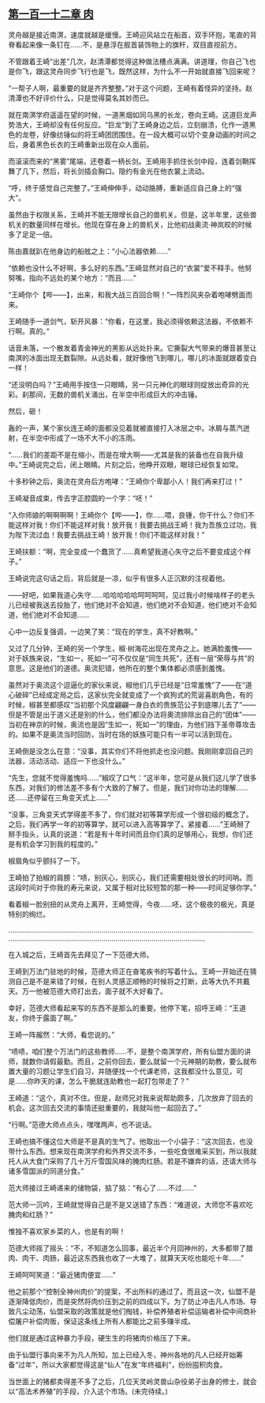 ## [第一百一十二章 肉](https://www.xxbiquge.com/11_11207/9133302.html)


  灵舟越是接近南溟，速度就越是缓慢。王崎迎风站立在船首，双手环抱，笔直的背脊看起来像一条钉在……不，是悬浮在舰首装饰物上的旗杆，双目直视前方。

  不管跟着王崎“出差”几次，赵清潭都觉得这种做法槽点满满。讲道理，你自己飞也是你飞，跟这灵舟同步飞行也是飞，既然这样，为什么不一开始就直接飞回来呢？

  “一帮子人啊，最重要的就是齐齐整整。”对于这个问题，王崎有着怪异的坚持。赵清潭也不好评价什么，只是觉得莫名其妙而已。

  就在南溟学府遥遥在望的时候，一道黑烟如同乌黑的长龙，卷向王崎。这道巨龙声势浩大，王崎却没有任何反应。“巨龙”到了王崎身边之后，立刻崩溃，化作一道黑色的龙卷，好像纺锤似的将王崎团团围住。在一段大概可以切个变身动画的时间之后，身着黑色长衣的王崎重新出现在众人面前。

  而滚滚而来的“黑雾”尾端，还卷着一柄长剑。王崎用手抓住长剑中段，连着剑鞘挥舞了几下，然后，将长剑插会胸口。隐约有金光在他衣裳上流动。

  “呼，终于感觉自己完整了。”王崎伸伸手，动动胳膊，重新适应自己身上的“强大”。

  虽然由于权限关系，王崎并不能无限增长自己的兽机关。但是，这半年里，这些兽机关的数量同样在增长。他现在穿在身上的兽机关，比他初战奥流·神岚皎的时候多了足足一倍。

  陈由嘉就趴在他身边的船舷之上：“小心法器依赖……”

  “依赖也没什么不好啊，多么好的东西。”王崎显然对自己的“衣裳”爱不释手。他努努嘴，指向不远处的某个地方：“而且……”

  “王崎你个【哔——】，出来，和我大战三百回合啊！”一阵烈风夹杂着咆哮劈面而来。

  王崎随手一道剑气，斩开风暴：“你看，在这里，我必须得依赖这法器，不依赖不行啊。真的。”

  话音未落，一个散发着青金神光的黑影从远处扑来。它撕裂大气带来的爆音甚至让南溟的冰面出现无数裂隙。从远处看，就好像他飞到哪儿，哪儿的冰面就跟着变白一样！

  “还没明白吗？”王崎用手按住一只眼睛，另一只元神化的眼球则绽放出奇异的光彩。刹那间，无数的兽机关涌出，在半空中形成巨大的冲击锤。

  然后，砸！

  轰的一声，某个家伙连王崎的面都没见着就被直接打入冰层之中。冰屑与蒸汽迸射，在半空中形成了一场不大不小的冻雨。

  “……我们的差距不是在缩小，而是在增大啊——尤其是我的装备也在自我升级中。”王崎说完之后，闭上眼睛。片刻之后，他睁开双眼，眼球已经恢复如常。

  十多秒钟之后，奥流在灵舟后方咆哮：“王崎你个卑鄙小人！我们再来打过！”

  王崎凝音成束，传去字正腔圆的一个字：“呸！”

  “入你师娘的啊啊啊啊！王崎你个【哔——】，你……喂，良锺，你干什么？你们不能这样对我！你们不能这样对我！放开我！我要去挑战王崎！我为吾族立过功，我为陛下流过血！我要去挑战王崎！放开我！你们不能这样对我！”

  王崎扶额：“啊，完全变成一个蠢货了……真希望我道心失守之后不要变成这个样子。”

  王崎说完这句话之后，背后就是一凉，似乎有很多人正沉默的注视着他。

  ——好吧，如果我道心失守……哈哈哈哈哈呵呵呵呵，见过我小时候啥样子的老头儿已经被我送去投胎了，他们绝对不会知道，他们绝对不会知道，他们绝对不会知道，他们绝对不会知道……

  心中一边反复强调，一边笑了笑：“现在的学生，真不好教啊。”

  又过了几分钟，王崎的另一个学生，椒·树海花出现在灵舟之上。她满脸羞愧——对于妖族来说，“生如一，死如一”可不仅仅是“同生共死”，还有一层“荣辱与共”的意思。这是他们的道德。奥流犯错，他所在的整个集体都必须感到羞愧。

  虽然对于奥流这个逗逼化的家伙来说，椒他们几乎已经是“日常羞愧”了——在“道心破碎”已经成定局之后，这家伙完全就变成了一个疯狗式的荒诞喜剧角色，有的时候，椒甚至都感叹“当初那个风度翩翩一身白衣的贵族范公子到底哪儿去了”——但是不管是出于道义还是别的什么，他们都没办法将奧流排除出自己的“团体”——当初在神京的时候，奥流也是因“生如一，死如一”的理由，为他们挡下圣帝尊攻击的。如果不是奥流当时回防，当时在场的妖族可能只有一半可以活到现在。

  王崎倒是没怎么在意：“没事，其实你们不将他抓走也没问题。我刚刚拿回自己的法器，活动活动、适应一下也没什么。”

  “先生，您就不觉得羞愧吗……”椒叹了口气：“这半年，您可是从我们这儿学了很多东西，对我们的修法差不多有个大致的了解了。但是，我们对你功法的理解……还……还停留在三角变天式上……”

  “没事，三角变天式学得差不多了，你们就对初等算学形成一个很初级的概念了。之后，我们再学一年的初等算学，就可以进入高等算学了。紧接着……”王崎掰了掰手指头，认真的说道：“若是有十年时间而且你们真的足够用心，我想，你们还是有机会学习到我的程度的。”

  椒眉角似乎颤抖了一下。

  王崎拍了拍椒的肩膀：“啧，别灰心，别灰心，我们还需要相处很长的时间呐。而这段时间对于你我的寿元来说，又属于相对比较短暂的那一种——时间足够你学。”

  看着椒一脸别扭的从灵舟上离开，王崎觉得，今夜……呸，这个极夜的极光，真是特别的绚烂。

  ……………………………………………………………………………………………………………………………………………………………………………………………………

  在入城之后，王崎首先去拜见了一下范德大师。

  王崎到万法门驻地的时候，范德大师正在奋笔疾书的写着什么。王崎一开始还在猜测自己是不是来错了时候，在别人灵感正顺畅的时候将之打断，此等大仇不共戴天。万一他被范德大师打出去，面子就不大好看了。

  幸好，范德大师看起来写的东西不是那么的重要。他停下笔，招呼王崎：“王道友，你终于露面了啊。”

  王崎一阵赧然：“大师，看您说的。”

  “啧啧，咱们整个万法门的这些教师……不，是整个南溟学府，所有仙盟方面的讲师，就数你请假最勤。而且，之前你回去，要么就留一个元神期的助教，要么就布置大量的习题让学生们自习，并随便找一个代课老师，这我都没什么意见，可是……你昨天的课，怎么干脆就连助教也一起打包带走了？”

  王崎道：“这个，真对不住。但是，赵师兄对我来说帮助颇多，几次放弃了回去的机会。这次回去交流的事情还挺重要的，我就叫他一起回去了。”

  “行啊。”范德大师点点头，嘿嘿两声，也不说话。

  王崎也搞不懂这位大师是不是真的生气了。他取出一个小袋子：“这次回去，也没带什么东西。想来现在南溟学府和外界交流不多，一些吃食很难采买到，所以我就托人从大食门采购了几十万斤雪国风味的腌肉红肠。若是不嫌弃的话，还请大师与诸多雪国派的同道分食。”

  范大师接过王崎递来的储物袋，掂了掂：“有心了……不过……”

  范大师一沉吟，王崎就觉得自己是不是又送错了东西：“难道说，大师您不喜欢吃腌肉和红肠？”

  惟独不喜欢家乡菜的人，也是有的啊！

  范德大师摇了摇头：“不，不知道怎么回事，最近半个月回神州的，大多都带了腊肉、肉干、肉肠，最近这东西我也收了一大堆了，就算天天吃也能吃十年……”

  王崎呵呵笑道：“最近猪肉便宜……”

  他之前那个“控制全神州肉价”的提案，不出所料的通过了。而且这一次，仙盟不是逐渐降低肉价，而是突然将肉价压到之前的四成以下。为了防止冲击凡人市场、导致凡尘动荡，仙盟采取的政策就是他们掏钱，补偿养殖者补偿运输者补偿中间商补偿屠户补偿肉贩，保证这条线上所有人都能比之前多赚半成。

  他们就是通过这种暴力手段，硬生生的将猪肉价格压了下来。

  由于仙盟行事向来不为凡人所知，加上已经入冬，神州各地的凡人已经开始筹备“过年”，所以大家都觉得这是“仙人”在发“年终福利”，纷纷囤积肉食。

  当世面上的猪都卖得差不多了之后，几位天灵岭灵兽山杂役弟子出身的修士，就会以“高法术养殖”的手段，介入这个市场。(未完待续。)
